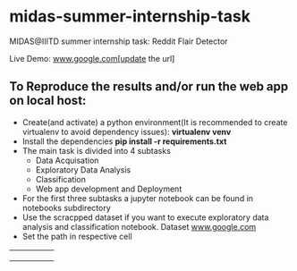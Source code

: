 # midas-summer-internship-task
MIDAS@IIITD summer internship task: Reddit Flair Detector

Live Demo: www.google.com[update the url]

## To Reproduce the results and/or  run the web app on local host:
- Create(and activate) a python environment(It is recommended to create virtualenv to avoid dependency issues): **virtualenv venv**
- Install the dependencies **pip install -r requirements.txt**
- The main task is divided into 4 subtasks
  - Data Acquisation
  - Exploratory Data Analysis
  - Classification
  - Web app development and Deployment
- For the first three subtasks a jupyter notebook can be found in notebooks subdirectory
- Use the scracpped dataset if you want to execute exploratory data analysis and classification notebook. Dataset www.google.com
- Set the path in respective cell

|   |   |   |   |   |
|---|---|---|---|---|
|   |   |   |   |   |
|   |   |   |   |   |
|   |   |   |   |   |


